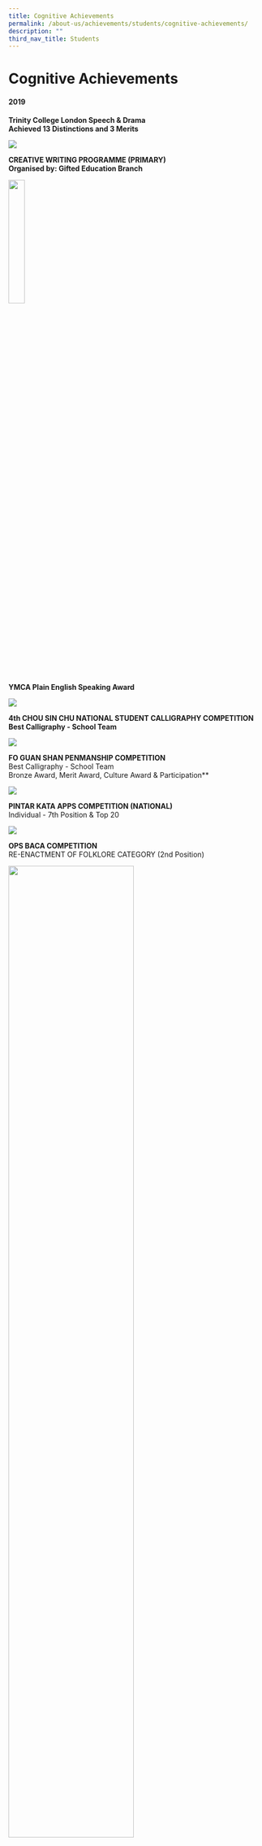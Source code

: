 ```yaml
---
title: Cognitive Achievements
permalink: /about-us/achievements/students/cognitive-achievements/
description: ""
third_nav_title: Students
---
```

# **Cognitive Achievements**

#### 2019

**Trinity College London Speech & Drama**   
**Achieved 13 Distinctions and 3 Merits**

![](/images/Picture1%20(1).png)

**CREATIVE WRITING PROGRAMME (PRIMARY)**    
**Organised by: Gifted Education Branch**

<img src="/images/Picture2.jpg" 
     style="width:25%">

**YMCA Plain English Speaking Award**

![](/images/Picture32a.png)

**4th CHOU SIN CHU NATIONAL STUDENT CALLIGRAPHY COMPETITION**    
**Best Calligraphy - School Team**

![](/images/Picture5%20(2).png)

**FO GUAN SHAN PENMANSHIP COMPETITION**   
Best Calligraphy - School Team  
Bronze Award, Merit Award, Culture Award & Participation**

![](/images/Picture6%20(2).png)

**PINTAR KATA APPS COMPETITION (NATIONAL)**    
Individual - 7th Position & Top 20

![](/images/Picture8(1).png)

**OPS BACA COMPETITION**    
RE-ENACTMENT OF FOLKLORE CATEGORY (2nd Position)

<img src="/images/Picture9(1).png" 
     style="width:70%">
		 
**BOOK PROMOTION CATEGORY - 1st Position**   
Haziq Rayyan Bin Mohammed Hairulnizam 3B   
Faiz Thaqif Bin Nurrashid 3C

**TWISTED TALE CATEGORY - 2nd Position**

![](/images/Picture11-1.png)

**ADAPTATION OF MODERN FOLKLORE CATEGORY - 1st Position**

<img src="/images/Picture12-1.png" 
     style="width:70%">

**Pasir Ris-Punggol District Champion**

![](/images/Picture13-1.png)


**TAMIL LITERACY COMPETITION**

![](/images/cog.jpg)

**MATH OLYMPIAD**

![](/images/Picture20-1.png)

Bronze Award

![](/images/Picture33-1.png)

![](/images/Picture21.jpg)
**Silver Award**
![](/images/Picture34.png)